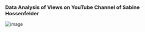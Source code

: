 ### Data Analysis of Views on YouTube Channel of Sabine Hossenfelder
![image](https://github.com/anopsy/hossenfelder/assets/74981211/3836c384-f438-4169-99aa-49c78e21ab54)
